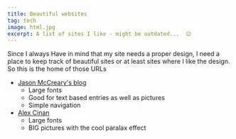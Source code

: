 ```yaml
---
title: Beautiful websites
tag: tech
image: html.jpg
excerpt: A list of sites I like - might be outdated...  😉
---
```


Since I always Have in mind that my site needs a proper design, I need a place to keep track of beautiful sites or at least sites where I like the design. So this is the home of those URLs 

* [Jason McCreary's blog](http://jason.pureconcepts.net/)
    * Large fonts
    * Good for text based entries as well as pictures
    * Simple navigation
* [Alex Cinan](http://alexcican.com/)
    * Large fonts
    * BIG pictures with the cool paralax effect